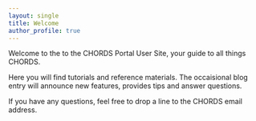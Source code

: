 ```yaml
---
layout: single
title: Welcome
author_profile: true
---
```


Welcome to the  to the CHORDS Portal User Site, your guide to all things CHORDS.

Here you will find tutorials and reference materials. The occaisional blog entry
will announce new features, provides tips and answer questions. 

If you have any questions, feel free to drop a line to the CHORDS email address.